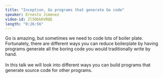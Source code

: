 ```yaml
---
title: "Inception, Go programs that generate Go code" 
speaker: Ernesto Jimenez
video-id: Zl50bk6VRQE
length: "0:26:56"
---
```

Go is amazing, but sometimes we need to code lots of boiler plate. Fortunately, there are different ways you can reduce boilerplate by having programs generate all the boring code you would traditionally write by hand.<br><br>In this talk we will look into different ways you can build programs that generate source code for other programs.